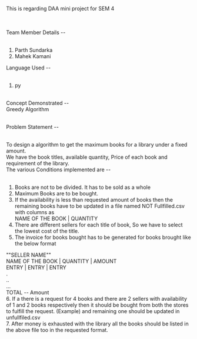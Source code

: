 This is regarding DAA mini project for SEM 4<br><br><br>

Team Member Details --<br>
<br>

1. Parth Sundarka<br>
2. Mahek Kamani<br>

Language Used --<br><br>

1. py<br><br>

Concept Demonstrated --<br>
Greedy Algorithm<br><br>

Problem Statement --<br><br>

To design a algorithm to get the maximum books for a library under a fixed amount.<br>
We have the book titles, available quantity, Price of each book and requirement of the library.<br>
The various Conditions implemented are --<br>
<br>

1. Books are not to be divided. It has to be sold as a whole<br>
2. Maximum Books are to be bought.<br>
3. If the availability is less than requested amount of books then the remaining books have to be updated in a file named NOT Fullfilled.csv with columns as<br>
   NAME OF THE BOOK | QUANTITY<br>
4. There are different sellers for each title of book, So we have to select the lowest cost of the title.<br>
5. The invoice for books bought has to be generated for books brought like the below format<br>

""SELLER NAME""<br>
NAME OF THE BOOK | QUANTITY | AMOUNT<br>
ENTRY | ENTRY | ENTRY<br>
.<br>
..<br>
...<br>
TOTAL -- Amount<br> 6. If a there is a request for 4 books and there are 2 sellers with availability of 1 and 2 books respectively then it should be bought from both the stores to fulfill the request. (Example) and remaining one should be updated in unfullfiled.csv<br> 7. After money is exhausted with the library all the books should be listed in the above file too in the requested format.<br>
